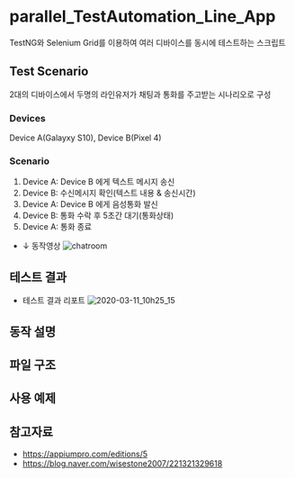 # parallel_TestAutomation_Line_App
TestNG와 Selenium Grid를 이용하여 여러 디바이스를 동시에 테스트하는 스크립트 

## Test Scenario
2대의 디바이스에서 두명의 라인유저가 채팅과 통화를 주고받는 시나리오로 구성

### Devices
Device A(Galayxy S10), Device B(Pixel 4)

### Scenario
1. Device A: Device B 에게 텍스트 메시지 송신
2. Device B: 수신메시지 확인(텍스트 내용 & 송신시간)
3. Device A: Device B 에게 음성통화 발신
4. Device B: 통화 수락 후 5초간 대기(통화상태)
4. Device A: 통화 종료

* ↓ 동작영상
![chatroom](https://user-images.githubusercontent.com/25470405/76373396-a3e85780-6383-11ea-9269-d100f22d626a.gif)


## 테스트 결과
* 테스트 결과 리포트
![2020-03-11_10h25_15](https://user-images.githubusercontent.com/25470405/76374294-1f4b0880-6386-11ea-8d1b-3524916f4860.gif)




## 동작 설명


## 파일 구조


## 사용 예제


## 참고자료
* https://appiumpro.com/editions/5
* https://blog.naver.com/wisestone2007/221321329618
